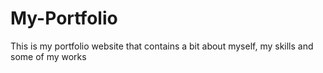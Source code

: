 # My-Portfolio
 This is my portfolio website that contains a bit about myself, my skills and some of my works
